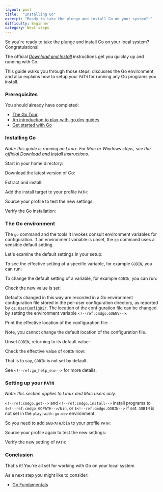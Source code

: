 ```yaml
---
layout: post
title:  "Installing Go"
excerpt: "Ready to take the plunge and install Go on your system?!"
difficulty: Beginner
category: Next steps
---
```


So you're ready to take the plunge and install Go on your local system? Congratulations!

The official [_Download and Install_](https://golang.org/doc/install) instructions get you quickly up and running with Go.

This guide walks you through those steps, discusses the Go environment, and also explains how to setup your `PATH` for
running any Go programs you install.

### Prerequisites

You should already have completed:

* [The Go Tour](https://tour.golang.org/)
* [An introduction to play-with-go.dev guides](/intro-to-play-with-go-dev/)
* [Get started with Go](/get-started-with-go/)

### Installing Go

_Note: this guide is running on Linux. For Mac or Windows steps, see the official [Download and
Install](https://golang.org/doc/install) instructions._

Start in your home directory:

<!--step: start_dir-->

Download the latest version of Go:

<!--step: download_go-->

Extract and install:

<!--step: install_go-->

Add the install target to your profile `PATH`:

<!--step: add_install_to_path-->

Source your profile to test the new settings:

<!--step: source_profile-->

Verify the Go installation:

<!--step: go_version-->

### The Go environment

The `go` command and the tools it invokes consult environment variables
for configuration. If an environment variable is unset, the `go` command
uses a sensible default setting.

Let's examine the default settings in your setup:

<!--step: go_env-->

To see the effective setting of a specific variable, for example `GOBIN`, you can run:

<!--step: go_env_gobin-->

To change the default setting of a variable, for example `GOBIN`, you can run:

<!--step: go_env_set_gobin-->

Check the new value is set:

<!--step: go_env_check_gobin-->

Defaults changed in this way
are recorded in a Go environment configuration file stored in the
per-user configuration directory, as reported by [`os.UserConfigDir`](https://pkg.go.dev/os#UserConfigDir).
The location of the configuration file can be changed by setting
the environment variable `<!--ref:cmdgo.GOENV-->`.

Print the effective location of the configuration file:

<!--step: go_env_env-->

Note, you cannot change the default location of the configuration file.

Unset `GOBIN`, returning to its default value:

<!--step: go_env_unset_gobin-->

Check the effective value of `GOBIN` now:

<!--step: go_env_check_gobin_again-->

That is to say, `GOBIN` is not set by default.

See `<!--ref:go_help_env-->` for more details.

### Setting up your `PATH`

_Note: this section applies to Linux and Mac users only._

`<!--ref:cmdgo.get-->` and `<!--ref:cmdgo.install-->` install programs to `$<!--ref:cmdgo.GOPATH-->/bin`, or
`$<!--ref:cmdgo.GOBIN-->` if set. `GOBIN` is not set in the `play-with-go.dev` environment:

<!--step: gobin_not_set-->

So you need to add `$GOPATH/bin` to your profile `PATH`:

<!--step: add_gobin_bin_to_path-->

Source your profile again to test the new settings:

<!--step: source_profile_again-->

Verify the new setting of `PATH`:

<!--step: echo_path-->

### Conclusion

That's it! You're all set for working with Go on your local system.

As a next step you might like to consider:

* [Go Fundamentals](/go-fundamentals_go115_en)

